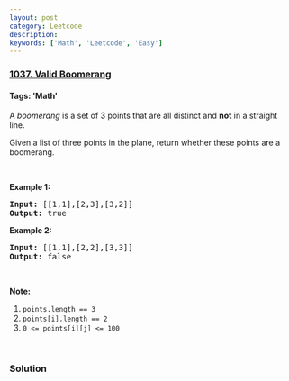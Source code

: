 ```yaml
---
layout: post
category: Leetcode
description: 
keywords: ['Math', 'Leetcode', 'Easy']
---
```

### [1037. Valid Boomerang](https://leetcode.com/problems/valid-boomerang)

#### Tags: 'Math'

<div class="content__u3I1 question-content__JfgR"><div><p>A <em>boomerang</em> is a set of 3 points that are all distinct and <strong>not</strong> in a straight line.</p>
<p>Given a list of three points in the plane, return whether these points are a boomerang.</p>
<p> </p>
<p><strong>Example 1:</strong></p>
<pre><strong>Input: </strong><span id="example-input-1-1">[[1,1],[2,3],[3,2]]</span>
<strong>Output: </strong><span id="example-output-1">true</span>
</pre>
<div>
<p><strong>Example 2:</strong></p>
<pre><strong>Input: </strong><span id="example-input-2-1">[[1,1],[2,2],[3,3]]</span>
<strong>Output: </strong><span id="example-output-2">false</span></pre>
</div>
<p> </p>
<p><strong>Note:</strong></p>
<ol>
<li><code>points.length == 3</code></li>
<li><code>points[i].length == 2</code></li>
<li><code>0 &lt;= points[i][j] &lt;= 100</code></li>
</ol>
<div>
<div> </div>
</div></div></div>

### Solution
